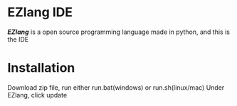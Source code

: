 # EZlang IDE
***EZlang*** is a open source programming language made in python, and this is the IDE

# Installation
Download zip file, run either run.bat(windows) or run.sh(linux/mac)
Under EZlang, click update

